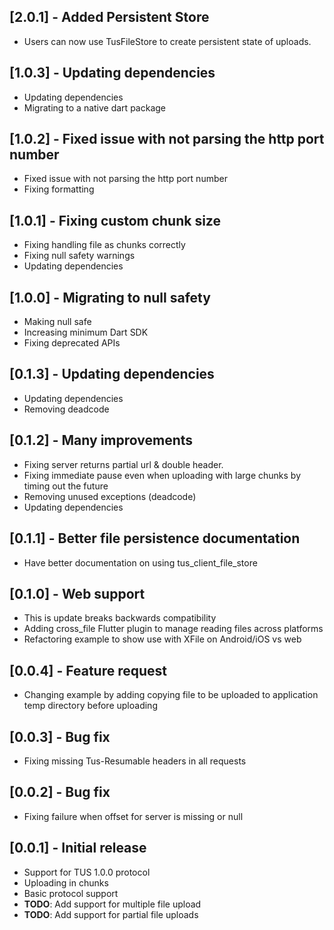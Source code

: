 ## [2.0.1] - Added Persistent Store

- Users can now use TusFileStore to create persistent state of uploads.

## [1.0.3] - Updating dependencies

- Updating dependencies
- Migrating to a native dart package

## [1.0.2] - Fixed issue with not parsing the http port number

- Fixed issue with not parsing the http port number
- Fixing formatting

## [1.0.1] - Fixing custom chunk size

- Fixing handling file as chunks correctly
- Fixing null safety warnings
- Updating dependencies

## [1.0.0] - Migrating to null safety

- Making null safe
- Increasing minimum Dart SDK
- Fixing deprecated APIs

## [0.1.3] - Updating dependencies

- Updating dependencies
- Removing deadcode

## [0.1.2] - Many improvements

- Fixing server returns partial url & double header.
- Fixing immediate pause even when uploading with large chunks by timing out the future
- Removing unused exceptions (deadcode)
- Updating dependencies

## [0.1.1] - Better file persistence documentation

- Have better documentation on using tus_client_file_store

## [0.1.0] - Web support

- This is update breaks backwards compatibility
- Adding cross_file Flutter plugin to manage reading files across platforms
- Refactoring example to show use with XFile on Android/iOS vs web

## [0.0.4] - Feature request

- Changing example by adding copying file to be uploaded to application temp directory before uploading

## [0.0.3] - Bug fix

- Fixing missing Tus-Resumable headers in all requests

## [0.0.2] - Bug fix

- Fixing failure when offset for server is missing or null

## [0.0.1] - Initial release

- Support for TUS 1.0.0 protocol
- Uploading in chunks
- Basic protocol support
- **TODO**: Add support for multiple file upload
- **TODO**: Add support for partial file uploads
